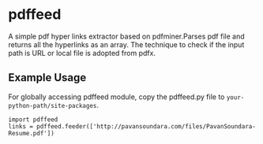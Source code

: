 pdffeed
============
A simple pdf hyper links extractor based on pdfminer.Parses pdf file and returns all the hyperlinks as an array.
The technique to check if the input path is URL or local file is adopted from pdfx.

Example Usage
------------
For globally accessing pdffeed module, copy the pdffeed.py file to ``your-python-path/site-packages``.
```
import pdffeed
links = pdffeed.feeder(['http://pavansoundara.com/files/PavanSoundara-Resume.pdf'])
```
